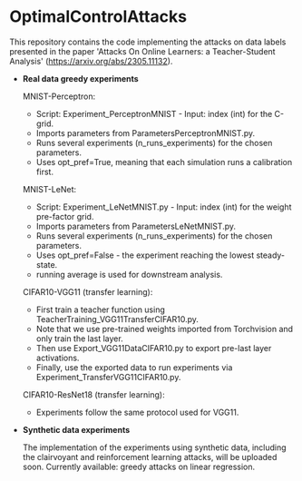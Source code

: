 # OptimalControlAttacks

This repository contains the code implementing the attacks on data labels presented in the paper 'Attacks On Online Learners: a Teacher-Student Analysis' (https://arxiv.org/abs/2305.11132).

- **Real data greedy experiments**
  	
	MNIST-Perceptron:

	* Script: Experiment_PerceptronMNIST - Input: index (int) for the C-grid.
	*	Imports parameters from ParametersPerceptronMNIST.py.
	*	Runs several experiments (n_runs_experiments) for the chosen parameters.
	*	Uses opt_pref=True, meaning that each simulation runs a calibration first.

	MNIST-LeNet:

	* Script: Experiment_LeNetMNIST.py - Input: index (int) for the weight pre-factor grid.
	* 	Imports parameters from ParametersLeNetMNIST.py.
	* 	Runs several experiments (n_runs_experiments) for the chosen parameters.
	* 	Uses opt_pref=False - the experiment reaching the lowest steady-state.
	*	running average is used for downstream analysis.

	CIFAR10-VGG11 (transfer learning):

	* First train a teacher function using TeacherTraining_VGG11TransferCIFAR10.py.
	* Note that we use pre-trained weights imported from Torchvision and only train the last layer.
	* Then use Export_VGG11DataCIFAR10.py to export pre-last layer activations.
	* Finally, use the exported data to run experiments via Experiment_TransferVGG11CIFAR10.py.

	CIFAR10-ResNet18 (transfer learning):

	* Experiments follow the same protocol used for VGG11.
  

- **Synthetic data experiments**

  	The implementation of the experiments using synthetic data, including the clairvoyant and reinforcement learning attacks, will be uploaded soon. Currently available: greedy attacks on linear regression.
